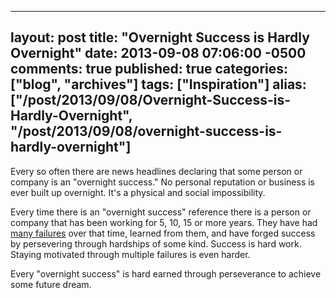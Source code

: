   ---
  layout: post
  title: "Overnight Success is Hardly Overnight"
  date: 2013-09-08 07:06:00 -0500
  comments: true
  published: true
  categories: ["blog", "archives"]
  tags: ["Inspiration"]
  alias: ["/post/2013/09/08/Overnight-Success-is-Hardly-Overnight", "/post/2013/09/08/overnight-success-is-hardly-overnight"]
  ---
<!-- more -->
<p>Every so often there are news headlines declaring that some person or company is an "overnight success." No personal reputation or business is ever built up overnight. It's a physical and social impossibility.</p>
<p>Every time there is an "overnight success" reference there is a person or company that has been working for 5, 10, 15 or more years. They have had <a href="http://pietschsoft.com/post/2013/09/08/Failure-Is-Greater-Success-Than-Success">many failures</a> over that time, learned from them, and have forged success by persevering through hardships of some kind. Success is hard work. Staying motivated through multiple failures is even harder.</p>
<p>Every "overnight success" is hard earned through perseverance to achieve some future dream.</p>
